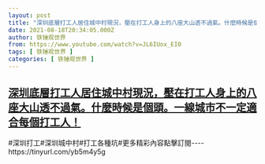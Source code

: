 ```yaml
---
layout: post
title: "深圳底層打工人居住城中村現況，壓在打工人身上的八座大山透不過氣。什麼時候是個頭。一線城市不一定適合每個打工人！"
date: 2021-08-18T20:34:05.000Z
author: 铁锤观世界
from: https://www.youtube.com/watch?v=JL6IUox_EI0
tags: [ 铁锤观世界 ]
categories: [ 铁锤观世界 ]
---
```

<!--1629318845000-->
[深圳底層打工人居住城中村現況，壓在打工人身上的八座大山透不過氣。什麼時候是個頭。一線城市不一定適合每個打工人！](https://www.youtube.com/watch?v=JL6IUox_EI0)
------

<div>
#深圳打工#深圳城中村#打工各種坑#更多精彩內容點擊訂閱----https://tinyurl.com/yb5m4y5g
</div>
